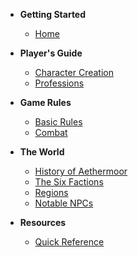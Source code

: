 * **Getting Started**
  * [Home](home.md)

* **Player's Guide**
  * [Character Creation](players-guide/character-creation.md)
  * [Professions](players-guide/professions/index.md)

* **Game Rules**
  * [Basic Rules](rules/basic-rules.md)
  * [Combat](rules/combat.md)

* **The World**
  * [History of Aethermoor](setting/history.md)
  * [The Six Factions](setting/factions.md)
  * [Regions](setting/regions.md)
  * [Notable NPCs](setting/npcs.md)

* **Resources**
  * [Quick Reference](quick-reference.md)
